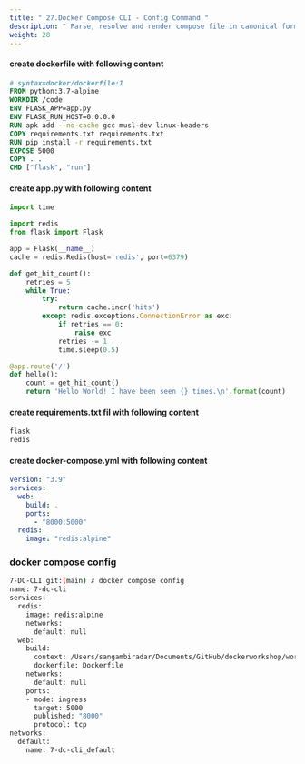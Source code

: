 ```yaml
---
title: " 27.Docker Compose CLI - Config Command "
description: " Parse, resolve and render compose file in canonical format "
weight: 28
---
```



#### create dockerfile with following content 


```dockerfile
# syntax=docker/dockerfile:1
FROM python:3.7-alpine
WORKDIR /code
ENV FLASK_APP=app.py
ENV FLASK_RUN_HOST=0.0.0.0
RUN apk add --no-cache gcc musl-dev linux-headers
COPY requirements.txt requirements.txt
RUN pip install -r requirements.txt
EXPOSE 5000
COPY . .
CMD ["flask", "run"]

```

#### create app.py with following content 


```python
import time

import redis
from flask import Flask

app = Flask(__name__)
cache = redis.Redis(host='redis', port=6379)

def get_hit_count():
    retries = 5
    while True:
        try:
            return cache.incr('hits')
        except redis.exceptions.ConnectionError as exc:
            if retries == 0:
                raise exc
            retries -= 1
            time.sleep(0.5)

@app.route('/')
def hello():
    count = get_hit_count()
    return 'Hello World! I have been seen {} times.\n'.format(count)


```

#### create requirements.txt fil with following content 


```sh
flask
redis

```

#### create docker-compose.yml with following content 

```yml
version: "3.9"
services:
  web:
    build: .
    ports:
      - "8000:5000"
  redis:
    image: "redis:alpine"
```

### docker compose config 

```sh
7-DC-CLI git:(main) ✗ docker compose config 
name: 7-dc-cli
services:
  redis:
    image: redis:alpine
    networks:
      default: null
  web:
    build:
      context: /Users/sangambiradar/Documents/GitHub/dockerworkshop/workshop/Docker102/Docker-Compose/7-DC-CLI
      dockerfile: Dockerfile
    networks:
      default: null
    ports:
    - mode: ingress
      target: 5000
      published: "8000"
      protocol: tcp
networks:
  default:
    name: 7-dc-cli_default
```